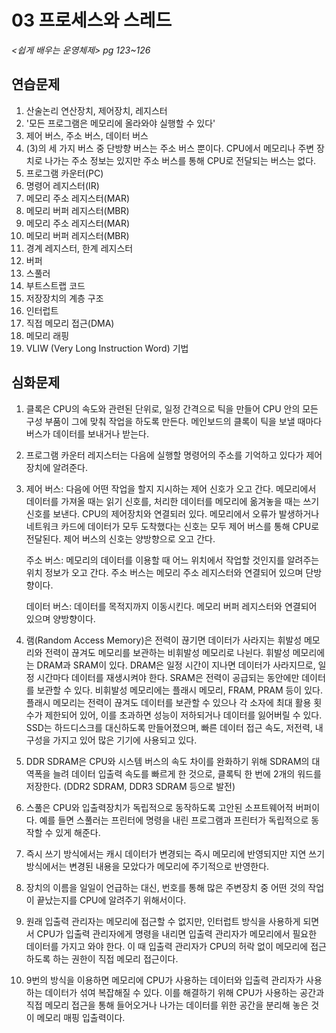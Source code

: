 # 03 프로세스와 스레드

*<쉽게 배우는 운영체제> pg 123~126*



## 연습문제

1. 산술논리 연산장치, 제어장치, 레지스터
2. '모든 프로그램은 메모리에 올라와야 실행할 수 있다'
3. 제어 버스, 주소 버스, 데이터 버스
4. (3)의 세 가지 버스 중 단방향 버스는 주소 버스 뿐이다. CPU에서 메모리나 주변 장치로 나가는 주소 정보는 있지만 주소 버스를 통해 CPU로 전달되는 버스는 없다.
5. 프로그램 카운터(PC)
6. 명령어 레지스터(IR)
7. 메모리 주소 레지스터(MAR)
8. 메모리 버퍼 레지스터(MBR)
9. 메모리 주소 레지스터(MAR)
10. 메모리 버퍼 레지스터(MBR)
11. 경계 레지스터, 한계 레지스터
12. 버퍼
13. 스풀러
14. 부트스트랩 코드
15. 저장장치의 계층 구조
16. 인터럽트
17. 직접 메모리 접근(DMA)
18. 메모리 래핑
19. VLIW (Very Long Instruction Word) 기법



## 심화문제

1. 클록은 CPU의 속도와 관련된 단위로, 일정 간격으로 틱을 만들어 CPU 안의 모든 구성 부품이 그에 맞춰 작업을 하도록 만든다. 메인보드의 클록이 틱을 보낼 때마다 버스가 데이터를 보내거나 받는다.

2. 프로그램 카운터 레지스터는 다음에 실행할 명령어의 주소를 기억하고 있다가 제어장치에 알려준다.

3. 제어 버스: 다음에 어떤 작업을 할지 지시하는 제어 신호가 오고 간다. 메모리에서 데이터를 가져올 때는 읽기 신호를, 처리한 데이터를 메모리에 옮겨놓을 때는 쓰기 신호를 보낸다. CPU의 제어장치와 연결되러 있다. 메모리에서 오류가 발생하거나 네트워크 카드에 데이터가 모두 도착했다는 신호는 모두 제어 버스를 통해 CPU로 전달된다. 제어 버스의 신호는 양방향으로 오고 간다.

   주소 버스: 메모리의 데이터를 이용할 때 어느 위치에서 작업할 것인지를 알려주는 위치 정보가 오고 간다. 주소 버스는 메모리 주소 레지스터와 연결되어 있으며 단방향이다.

   데이터 버스: 데이터를 목적지까지 이동시킨다. 메모리 버퍼 레지스터와 연결되어 있으며 양방향이다.

4. 램(Random Access Memory)은 전력이 끊기면 데이터가 사라지는 휘발성 메모리와 전력이 끊겨도 메모리를 보관하는 비휘발성 메모리로 나뉜다. 휘발성 메모리에는 DRAM과 SRAM이 있다. DRAM은 일정 시간이 지나면 데이터가 사라지므로, 일정 시간마다 데이터를 재생시켜야 한다. SRAM은 전력이 공급되는 동안에만 데이터를 보관할 수 있다.
   비휘발성 메모리에는 플래시 메모리, FRAM, PRAM 등이 있다. 플래시 메모리는 전력이 끊겨도 데이터를 보관할 수 있으나 각 소자에 최대 활용 횟수가 제한되어 있어, 이를 초과하면 성능이 저하되거나 데이터를 잃어버릴 수 있다. SSD는 하드디스크를 대신하도록 만들어졌으며, 빠른 데이터 접근 속도, 저전력, 내구성을 가지고 있어 많은 기기에 사용되고 있다.

5. DDR SDRAM은 CPU와 시스템 버스의 속도 차이를 완화하기 위해 SDRAM의 대역폭을 늘려 데이터 입출력 속도를 빠르게 한 것으로, 클록틱 한 번에 2개의 워드를 저장한다. (DDR2 SDRAM, DDR3 SDRAM 등으로 발전)

6. 스풀은 CPU와 입출력장치가 독립적으로 동작하도록 고안된 소프트웨어적 버퍼이다. 예를 들면 스풀러는 프린터에 명령을 내린 프로그램과 프린터가 독립적으로 동작할 수 있게 해준다.

7. 즉시 쓰기 방식에서는 캐시 데이터가 변경되는 즉시 메모리에 반영되지만 지연 쓰기 방식에서는 변경된 내용을 모았다가 메모리에 주기적으로 반영한다.

8. 장치의 이름을 일일이 언급하는 대신, 번호를 통해 많은 주변장치 중 어떤 것의 작업이 끝났는지를 CPU에 알려주기 위해서이다.

9. 원래 입출력 관리자는 메모리에 접근할 수 없지만, 인터럽트 방식을 사용하게 되면서 CPU가 입출력 관리자에게 명령을 내리면 입출력 관리자가 메모리에서 필요한 데이터를 가지고 와야 한다. 이 때 입출력 관리자가 CPU의 허락 없이 메모리에 접근하도록 하는 권한이 직접 메모리 접근이다.

10. 9번의 방식을 이용하면 메모리에 CPU가 사용하는 데이터와 입출력 관리자가 사용하는 데이터가 섞여 복잡해질 수 있다. 이를 해결하기 위해 CPU가 사용하는 공간과 직접 메모리 접근을 통해 들어오거나 나가는 데이터를 위한 공간을 분리해 놓은 것이 메모리 매핑 입출력이다.